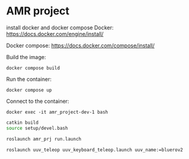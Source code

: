 # AMR project

install docker and docker compose
Docker:
https://docs.docker.com/engine/install/

Docker compose:
https://docs.docker.com/compose/install/

Build the image:

`docker compose build`

Run the container:

`docker compose up`

Connect to the container:

`docker exec -it amr_project-dev-1 bash`


```bash
catkin build
source setup/devel.bash
```

```bash
roslaunch amr_prj run.launch 
```

```bash
roslaunch uuv_teleop uuv_keyboard_teleop.launch uuv_name:=bluerov2
```


```bash

```

